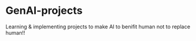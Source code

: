 # GenAI-projects
Learning &amp; implementing projects to make AI to benifit human not to replace human!!
